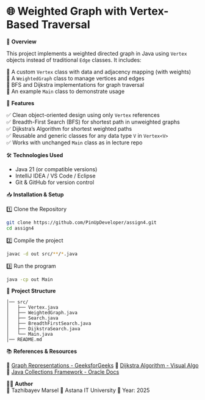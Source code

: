 # 🌐 Weighted Graph with Vertex-Based Traversal

📌 **Overview**

This project implements a weighted directed graph in Java using `Vertex` objects instead of traditional `Edge` classes. It includes:

🔹 A custom `Vertex` class with data and adjacency mapping (with weights)  
🔹 A `WeightedGraph` class to manage vertices and edges  
🔹 BFS and Dijkstra implementations for graph traversal  
🔹 An example `Main` class to demonstrate usage  

🚀 **Features**

✅ Clean object-oriented design using only `Vertex` references  
✅ Breadth-First Search (BFS) for shortest path in unweighted graphs  
✅ Dijkstra’s Algorithm for shortest weighted paths  
✅ Reusable and generic classes for any data type `V` in `Vertex<V>`  
✅ Works with unchanged `Main` class as in lecture repo  

🛠 **Technologies Used**

- Java 21 (or compatible versions)  
- IntelliJ IDEA / VS Code / Eclipse  
- Git & GitHub for version control  

📥 **Installation & Setup**

1️⃣ Clone the Repository  
```bash
git clone https://github.com/PinUpDeveloper/assign4.git
cd assign4
```

2️⃣ Compile the project  
```bash
javac -d out src/**/*.java
```

3️⃣ Run the program  
```bash
java -cp out Main
```

📂 **Project Structure**
```
│── src/
│   ├── Vertex.java
│   ├── WeightedGraph.java
│   ├── Search.java
│   ├── BreadthFirstSearch.java
│   ├── DijkstraSearch.java
│   └── Main.java
│── README.md
```

📚 **References & Resources**

📖 [Graph Representations - GeeksforGeeks](https://www.geeksforgeeks.org/graph-data-structure-and-algorithms/)
📖 [Dijkstra Algorithm - Visual Algo](https://visualgo.net/en/sssp)
📖 [Java Collections Framework - Oracle Docs](https://docs.oracle.com/javase/8/docs/technotes/guides/collections/overview.html)

👨‍💻 **Author**  
👤 Tazhibayev Marsel
📌 Astana IT University
📅 Year: 2025
